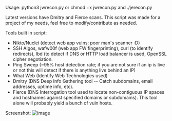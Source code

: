 Usage: python3 jwrecon.py 
or
chmod +x jwrecon.py and ./jerecon.py

Latest versions have Dmitry and Fierce scans.  This script was made for a project of my needs, feel free to modify/contribute as needed.

Tools built in script:
- Nikto/Nuclei (detect web app vulns; poor man's scanner :D)
- SSH Algos, wafw00f (web app FW fingerprinting), curl (to identify redirects), lbd (to detect if DNS or HTTP load balancer is used, OpenSSL cipher negotiation.
- Ping Sweep (~95% host detection rate; if you are not sure if an ip is live or not this will detect if there is anything live behind an IP)
- What Web (Identify Web Technologies used)
- Dmitry (DNS  Deep Info Gathering tool -- Catch subdomains, email addresses, uptime info, etc).
- Fierce (DNS Interrogation tool used to locate non-contiguous IP spaces and hostnames against specified domains or subdomains).  This tool alone will probably yield a bunch of vuln hosts.

Screenshot:
![image](https://github.com/user-attachments/assets/bc0a4408-2132-4650-90de-8b5dd5d917d9)
